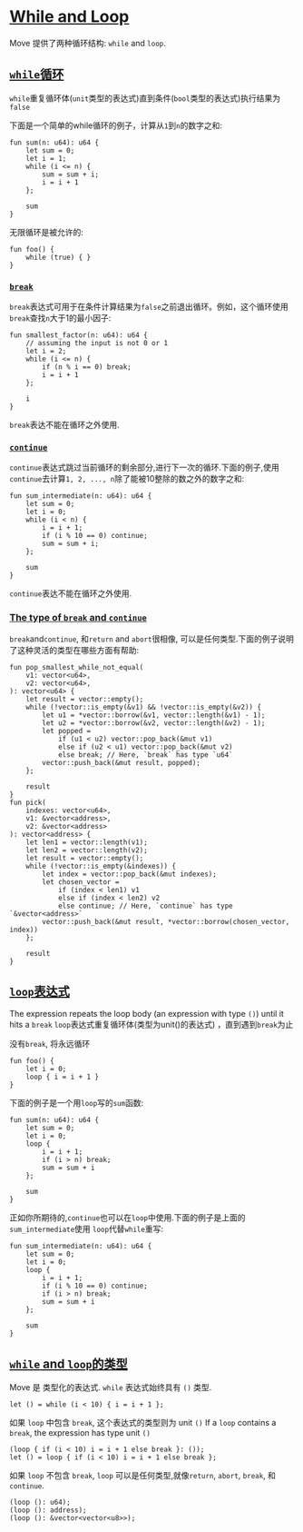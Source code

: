 # [While and Loop](https://movechina.github.io/move-book-zh/loops.html#while-and-loop)

Move 提供了两种循环结构: `while` and `loop`.

## [`while`循环](https://movechina.github.io/move-book-zh/loops.html#while-loops)

`while`重复循环体(`unit`类型的表达式)直到条件(`bool`类型的表达式)执行结果为`false`

下面是一个简单的while循环的例子，计算从`1`到`n`的数字之和:

```move
fun sum(n: u64): u64 {
    let sum = 0;
    let i = 1;
    while (i <= n) {
        sum = sum + i;
        i = i + 1
    };

    sum
}
```

无限循环是被允许的:

```move=
fun foo() {
    while (true) { }
}
```

### [`break`](https://movechina.github.io/move-book-zh/loops.html#break)

`break`表达式可用于在条件计算结果为`false`之前退出循环。例如，这个循环使用`break`查找`n`大于1的最小因子:

```move
fun smallest_factor(n: u64): u64 {
    // assuming the input is not 0 or 1
    let i = 2;
    while (i <= n) {
        if (n % i == 0) break;
        i = i + 1
    };

    i
}
```

`break`表达不能在循环之外使用.

### [`continue`](https://movechina.github.io/move-book-zh/loops.html#continue)

`continue`表达式跳过当前循环的剩余部分,进行下一次的循环.下面的例子,使用`continue`去计算`1, 2, ..., n`除了能被10整除的数之外的数字之和:

```move
fun sum_intermediate(n: u64): u64 {
    let sum = 0;
    let i = 0;
    while (i < n) {
        i = i + 1;
        if (i % 10 == 0) continue;
        sum = sum + i;
    };

    sum
}
```

`continue`表达不能在循环之外使用.

### [The type of `break` and `continue`](https://movechina.github.io/move-book-zh/loops.html#the-type-of-break-and-continue)

`break`and`continue`, 和`return` and `abort`很相像, 可以是任何类型.下面的例子说明了这种灵活的类型在哪些方面有帮助:

```move
fun pop_smallest_while_not_equal(
    v1: vector<u64>,
    v2: vector<u64>,
): vector<u64> {
    let result = vector::empty();
    while (!vector::is_empty(&v1) && !vector::is_empty(&v2)) {
        let u1 = *vector::borrow(&v1, vector::length(&v1) - 1);
        let u2 = *vector::borrow(&v2, vector::length(&v2) - 1);
        let popped =
            if (u1 < u2) vector::pop_back(&mut v1)
            else if (u2 < u1) vector::pop_back(&mut v2)
            else break; // Here, `break` has type `u64`
        vector::push_back(&mut result, popped);
    };

    result
}
fun pick(
    indexes: vector<u64>,
    v1: &vector<address>,
    v2: &vector<address>
): vector<address> {
    let len1 = vector::length(v1);
    let len2 = vector::length(v2);
    let result = vector::empty();
    while (!vector::is_empty(&indexes)) {
        let index = vector::pop_back(&mut indexes);
        let chosen_vector =
            if (index < len1) v1
            else if (index < len2) v2
            else continue; // Here, `continue` has type `&vector<address>`
        vector::push_back(&mut result, *vector::borrow(chosen_vector, index))
    };

    result
}
```

## [`loop`表达式](https://movechina.github.io/move-book-zh/loops.html#the-loop-expression)

The  expression repeats the loop body (an expression with type `()`) until it hits a `break`
`loop`表达式重复循环体(类型为unit()的表达式) ，直到遇到`break`为止

没有`break`, 将永远循环

```move
fun foo() {
    let i = 0;
    loop { i = i + 1 }
}
```

下面的例子是一个用`loop`写的`sum`函数:

```move
fun sum(n: u64): u64 {
    let sum = 0;
    let i = 0;
    loop {
        i = i + 1;
        if (i > n) break;
        sum = sum + i
    };

    sum
}
```

正如你所期待的,`continue`也可以在`loop`中使用.下面的例子是上面的`sum_intermediate`使用
`loop`代替`while`重写:

```move
fun sum_intermediate(n: u64): u64 {
    let sum = 0;
    let i = 0;
    loop {
        i = i + 1;
        if (i % 10 == 0) continue;
        if (i > n) break;
        sum = sum + i
    };

    sum
}
```

## [`while` and `loop`的类型](https://movechina.github.io/move-book-zh/loops.html#the-type-of-while-and-loop)

Move 是 类型化的表达式. `while` 表达式始终具有 `()` 类型.

```move
let () = while (i < 10) { i = i + 1 };
```

如果 `loop` 中包含 `break`, 这个表达式的类型则为 unit `()`
If a `loop` contains a `break`, the expression has type unit `()`

```move
(loop { if (i < 10) i = i + 1 else break }: ());
let () = loop { if (i < 10) i = i + 1 else break };
```

如果 `loop` 不包含 `break`, `loop` 可以是任何类型,就像`return`, `abort`, `break`, 和 `continue`.

```move
(loop (): u64);
(loop (): address);
(loop (): &vector<vector<u8>>);
```

